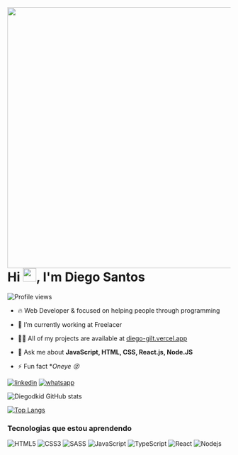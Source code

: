 
<img align="right" height="590em" src="https://user-images.githubusercontent.com/90665510/158039513-19da153c-dcf4-4285-b2de-243c5196501d.svg"/>
<h1 align="left">Hi <img src="https://raw.githubusercontent.com/kaueMarques/kaueMarques/master/hi.gif" width="30px">, I'm Diego Santos</h1>
<p align="left"> <img src="https://komarev.com/ghpvc/?username=maykbrito&color=yellow" alt="Profile views" /> </p>

- 🔥 Web Developer & focused on helping people through programming 

- 🔭 I’m currently working at Freelacer

- 👨‍💻 All of my projects are available at [diego-gilt.vercel.app](https://diego-gilt.vercel.app/)

- 💬 Ask me about **JavaScript, HTML, CSS, React.js, Node.JS**

- ⚡ Fun fact **Oneye 😜*

[![linkedin](https://img.shields.io/badge/LinkedIn-0077B5?style=for-the-badge&logo=linkedin&logoColor=white)](https://www.linkedin.com/in/diego-solit-527259217/)
[![whatsapp](https://img.shields.io/badge/WhatsApp-25D366?style=for-the-badge&logo=whatsapp&logoColor=white)]()

![Diegodkid GitHub stats](https://github-readme-stats.vercel.app/api?username=Diegodkid&show_icons=true&theme=radical)

[![Top Langs](https://github-readme-stats.vercel.app/api/top-langs/?username=Diegodkid)](https://github.com/Diegodkid/github-readme-stats)

### Tecnologias que estou aprendendo


![HTML5](https://img.shields.io/badge/HTML5-E34F26?style=for-the-badge&logo=html5&logoColor=white)
![CSS3](https://img.shields.io/badge/CSS3-1572B6?style=for-the-badge&logo=css3&logoColor=white)
![SASS](https://img.shields.io/badge/Sass-CC6699?style=for-the-badge&logo=sass&logoColor=white)
![JavaScript](https://img.shields.io/badge/JavaScript-F7DF1E?style=for-the-badge&logo=javascript&logoColor=black)
![TypeScript](https://img.shields.io/badge/TypeScript-007ACC?style=for-the-badge&logo=typescript&logoColor=white)
![React](https://img.shields.io/badge/React-20232A?style=for-the-badge&logo=react&logoColor=61DAFB)
![Nodejs](https://img.shields.io/badge/Node.js-43853D?style=for-the-badge&logo=node.js&logoColor=white)








